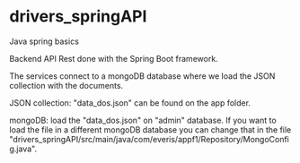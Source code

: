 # drivers_springAPI
Java spring basics

Backend API Rest done with the Spring Boot framework.

The services connect to a mongoDB database where we load the JSON collection with the documents.

JSON collection: "data_dos.json" can be found on the app folder.

mongoDB: load the "data_dos.json" on "admin" database. If you want to load the file in a different mongoDB database you can change that in the file
"drivers_springAPI/src/main/java/com/everis/appf1/Repository/MongoConfig.java".
